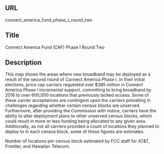 URL
----
connect_america_fund_phase_I_round_two

Title
-----
Connect America Fund (CAF) Phase I Round Two

Description
-----------
This map shows the areas where new broadband may be deployed as a result of the second round of Connect America Phase I.  In their initial elections, price cap carriers requested over $385 million in Connect America Phase I incremental support, committing to bring broadband by 2016 to over 600,000 locations that previously lacked access.  Some of these carrier acceptances are contingent upon the carriers prevailing in challenges regarding whether certain census blocks are unserved.  Furthermore, after providing the Commission with notice, carriers have the ability to alter deployment plans to other unserved census blocks, which could result in more or less funding being allocated to any given area.  Additionally, as not all carriers provided a count of locations they planned to deploy to in each census block, some of these figures are estimates.

Number of locations per census block estimated by FCC staff for AT&T, Frontier, and Hawaiian Telecom.
